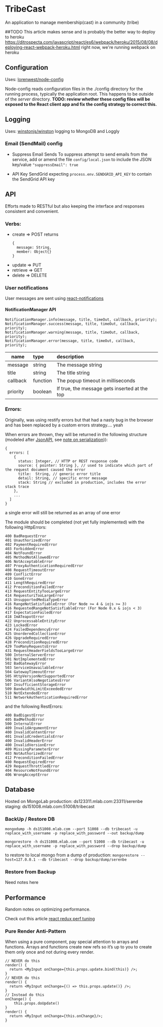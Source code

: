 # TribeCast

An application to manage membership(cast) in a community (tribe)

##TODO
This article makes sense and is probably the better way to deploy to heroku
https://ditrospecta.com/javascript/react/es6/webpack/heroku/2015/08/08/deploying-react-webpack-heroku.html
right now, we're running webpack on heroku

## Configuration

Uses: [lorenwest/node-config](https://github.com/lorenwest/node-config/wiki/Configuration-Files)

Node-config reads configuration files in the ./config directory for the running process, typically the application root.  This happens to be outside of the *server* directory.  **TODO: review whether these config files will be exposed to the React client app and fix the config strategy to correct this.**

## Logging

Uses: [winstonjs/winston](https://github.com/winstonjs/winston)
logging to MongoDB and Loggly

### Email (SendMail) config
* Suppress Email Sends
To suppress attempt to send emails from the service, add or amend the file `config/local.json` to include the JSON key/value `"suppressEmail": true`

* API Key
SendGrid expecting `process.env.SENDGRID_API_KEY` to contain the SendGrid API key

## API

Efforts made to RESTful but also keeping the interface and responses consistent and convenient.  

### Verbs:
 * create => POST
   returns
   ```
   {
     message: String,
     member: Object{}
   }
   ```
 * update => PUT
 * retrieve => GET
 * delete => DELETE

### User notifications
User messages are sent using [react-notifications](https://www.npmjs.com/package/react-notifications)

#### NotificationManager API
```
NotificationManager.info(message, title, timeOut, callback, priority);
NotificationManager.success(message, title, timeOut, callback, priority);
NotificationManager.warning(message, title, timeOut, callback, priority);
NotificationManager.error(message, title, timeOut, callback, priority);
```

| name          | type          |    description                                |
| ------------- |:--------------|:----------------------------------------------|
| message       | string        |    The message string                         |
| title         | string        |    The title string                           |
| callback      | function      | The popup timeout in milliseconds             |
| priority      | boolean       | If true, the message gets inserted at the top |



### Errors:
  Originally, was using restify errors but that had a nasty bug in the browser and has been replaced by a custom errors strategy....  yeah

  When errors are thrown, they will be returned in the following structure (modeled after [JsonAPI](http://jsonapi.org/examples/), see [note on serialization](.#restify-serialization))):

  ```
  {
    errors: [
      {
        status: Integer, // HTTP or REST response code
        source: { pointer: String }, // used to indicate which part of the request document caused the error
        title:  String, // generic error title
        detail: String, // specific error message
        stack: String // excluded in production, includes the error stack trace
      },
      ...
    ]
  }
  ```
  a single error will still be returned as an array of one error

  The module should be completed (not yet fully implemented) with the following HttpErrors:

    400 BadRequestError
    401 UnauthorizedError
    402 PaymentRequiredError
    403 ForbiddenError
    404 NotFoundError
    405 MethodNotAllowedError
    406 NotAcceptableError
    407 ProxyAuthenticationRequiredError
    408 RequestTimeoutError
    409 ConflictError
    410 GoneError
    411 LengthRequiredError
    412 PreconditionFailedError
    413 RequestEntityTooLargeError
    414 RequesturiTooLargeError
    415 UnsupportedMediaTypeError
    416 RangeNotSatisfiableError (For Node >= 4 & iojs >= 3)
    416 RequestedRangeNotSatisfiableError (For Node 0.x & iojs < 3)
    417 ExpectationFailedError
    418 ImATeapotError
    422 UnprocessableEntityError
    423 LockedError
    424 FailedDependencyError
    425 UnorderedCollectionError
    426 UpgradeRequiredError
    428 PreconditionRequiredError
    429 TooManyRequestsError
    431 RequestHeaderFieldsTooLargeError
    500 InternalServerError
    501 NotImplementedError
    502 BadGatewayError
    503 ServiceUnavailableError
    504 GatewayTimeoutError
    505 HttpVersionNotSupportedError
    506 VariantAlsoNegotiatesError
    507 InsufficientStorageError
    509 BandwidthLimitExceededError
    510 NotExtendedError
    511 NetworkAuthenticationRequiredError

  and the following RestErrors:

    400 BadDigestError
    405 BadMethodError
    500 InternalError
    409 InvalidArgumentError
    400 InvalidContentError
    401 InvalidCredentialsError
    400 InvalidHeaderError
    400 InvalidVersionError
    409 MissingParameterError
    403 NotAuthorizedError
    412 PreconditionFailedError
    400 RequestExpiredError
    429 RequestThrottledError
    404 ResourceNotFoundError
    406 WrongAcceptError



## Database

Hosted on MongoLab
production:  ds123311.mlab.com:23311/serenbe
staging:     ds151008.mlab.com:51008/tribecast

### BackUp / Restore DB


`mongodump -h ds151008.mlab.com --port 51008 --db tribecast -u replace_with_username -p replace_with_password --out backup/dump`

`mongorestore -h ds151008.mlab.com --port 51008 --db tribecast -u replace_with_username -p replace_with_password --drop backup/dump`

to restore to local mongo from a dump of production:
`mongorestore --host=127.0.0.1 --db tribecast --drop backup/dump/serenbe`

### Restore from Backup

Need notes here

## Performance

Random notes on optimizing performance.

Check out this article [react redux perf tuning](https://medium.com/@arikmaor/react-redux-performance-tuning-tips-cef1a6c50759)


### Pure Render Anti-Pattern
When using a pure component, pay special attention to arrays and functions. Arrays and functions create new refs so it’s up to you to create them only once and not during every render.
```
// NEVER do this
render() {
  return <MyInput onChange={this.props.update.bind(this)} />;
}
// NEVER do this
render() {
  return <MyInput onChange={() => this.props.update()} />;
}
// Instead do this
onChange() {
    this.props.doUpdate()
}
render() {
  return <MyInput onChange={this.onChange}/>;
}
```
